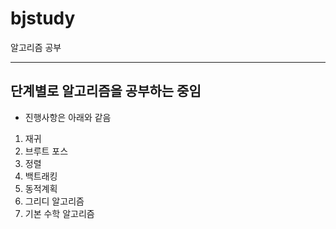 # bjstudy
알고리즘 공부



--------------------------------------------------------
## 단계별로 알고리즘을 공부하는 중임

* 진행사항은 아래와 같음
1. 재귀
2. 브루트 포스
3. 정렬
4. 백트래킹
5. 동적계획
6. 그리디 알고리즘
7. 기본 수학 알고리즘
